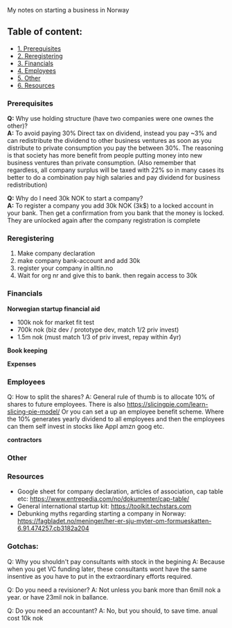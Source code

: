 My notes on starting a business in Norway<!--more-->


## Table of content:
- [1. Prerequisites](#Prerequisites)
- [2. Reregistering](#Reregistering)
- [3. Financials](#Financials)
- [4. Employees](#Employees)
- [5. Other](#Other)
- [6. Resources](#Resources)

### Prerequisites
**Q:** Why use holding structure (have two companies were one ownes the other)?  
**A:** To avoid paying 30% Direct tax on dividend, instead you pay ~3% and can redistribute the dividend to other business ventures as soon as you distribute to private consumption you pay the between 30%. The reasoning is that society has more benefit from people putting money into new business ventures than private consumption. (Also remember that regardless, all company surplus will be taxed with 22% so in many cases its better to do a combination pay high salaries and pay dividend for business redistribution)

**Q:** Why do I need 30k NOK to start a company?  
**A:** To register a company you add 30k NOK (3k$) to a locked account in your bank. Then get a confirmation from you bank that the money is locked. They are unlocked again after the company registration is complete



### Reregistering
1. Make company declaration
2. make company bank-account and add 30k
3. register your company in alltin.no
4. Wait for org nr and give this to bank. then regain access to 30k

### Financials
**Norwegian startup financial aid**
- 100k nok for market fit test
- 700k nok (biz dev / prototype dev, match 1/2 priv invest)
- 1.5m nok (must match 1/3 of priv invest, repay within 4yr)

**Book keeping**

**Expenses**

### Employees
Q: How to split the shares?
A: General rule of thumb is to allocate 10% of shares to future employees. There is also https://slicingpie.com/learn-slicing-pie-model/ Or you can set a up an employee benefit scheme. Where the 10% generates yearly dividend to all employees and then the employees can them self invest in stocks like Appl amzn goog etc.

**contractors**

### Other

### Resources
- Google sheet for company declaration, articles of association, cap table etc: https://www.entrepedia.com/no/dokumenter/cap-table/
- General international startup kit: https://toolkit.techstars.com
- Debunking myths regarding starting a company in Norway: https://fagbladet.no/meninger/her-er-sju-myter-om-formueskatten-6.91.474257.cb3182a204

### Gotchas:
Q: Why you shouldn't pay consultants with stock in the begining
A: Because when you get VC funding later, these consultants wont have the same insentive as you have to put in the extraordinary efforts required.

Q: Do you need a revisioner?
A: Not unless you bank more than 6mill nok a year. or have 23mil nok in ballance.

Q: Do you need an accountant?
A: No, but you should, to save time. anual cost 10k nok
